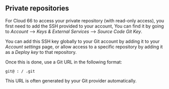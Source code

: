 ## Private repositories

For Cloud 66 to access your private repository (with read-only access), you first need to add the SSH provided to your account, You can find it by going to _Account_ --> _Keys & External Services_ --> _Source Code Git Key_.

You can add this SSH key globally to your Git account by adding it to your _Account settings_ page, or allow access to a specific repository by adding it as a _Deploy key_ to that repository.

Once this is done, use a Git URL in the following format:

`git@
:
/
.git`

This URL is often generated by your Git provider automatically.

